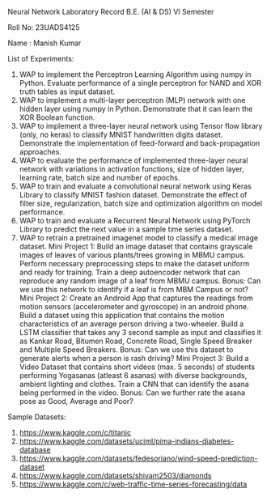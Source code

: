Neural Network Laboratory Record
B.E. (AI & DS) VI Semester

Roll No: 23UADS4125

Name : Manish Kumar

List of Experiments:
1.	WAP to implement the Perceptron Learning Algorithm using numpy in Python. Evaluate performance of a single perceptron for NAND and XOR truth tables as input dataset.
2.	WAP to implement a multi-layer perceptron (MLP) network with one hidden layer using numpy in Python. Demonstrate that it can learn the XOR Boolean function.  
3.	WAP to implement a three-layer neural network using Tensor flow library (only, no keras) to classify MNIST handwritten digits dataset. Demonstrate the implementation of feed-forward and back-propagation approaches. 
4.	WAP to evaluate the performance of implemented three-layer neural network with variations in activation functions, size of hidden layer, learning rate, batch size and number of epochs. 
5.	WAP to train and evaluate a convolutional neural network using Keras Library to classify MNIST fashion dataset. Demonstrate the effect of filter size, regularization, batch size and optimization algorithm on model performance. 
6.	WAP to train and evaluate a Recurrent Neural Network using PyTorch Library to predict the next value in a sample time series dataset. 
7.	WAP to retrain a pretrained imagenet model to classify a medical image dataset. 
Mini Project 1: Build an image dataset that contains grayscale images of leaves of various plants/trees growing in MBMU campus. Perform necessary preprocessing steps to make the dataset uniform and ready for training. Train a deep autoencoder network that can reproduce any random image of a leaf from MBMU campus. 
Bonus: Can we use this network to identify if a leaf is from MBM Campus or not?
Mini Project 2: Create an Android App that captures the readings from motion sensors (accelerometer and gyroscope) in an android phone. Build a dataset using this application that contains the motion characteristics of an average person driving a two-wheeler. Build a LSTM classifier that takes any 3 second sample as input and classifies it as Kankar Road, Bitumen Road, Concrete Road, Single Speed Breaker and Multiple Speed Breakers. 
Bonus: Can we use this dataset to generate alerts when a person is rash driving?
Mini Project 3: Build a Video Dataset that contains short videos (max. 5 seconds) of students performing Yogasanas (atleast 6 asanas) with diverse backgrounds, ambient lighting and clothes. Train a CNN that can identify the asana being performed in the video. 
Bonus: Can we further rate the asana pose as Good, Average and Poor?

Sample Datasets:
1.	https://www.kaggle.com/c/titanic
2.	https://www.kaggle.com/datasets/uciml/pima-indians-diabetes-database
3.	https://www.kaggle.com/datasets/fedesoriano/wind-speed-prediction-dataset
4.	https://www.kaggle.com/datasets/shivam2503/diamonds
5.	https://www.kaggle.com/c/web-traffic-time-series-forecasting/data

	
